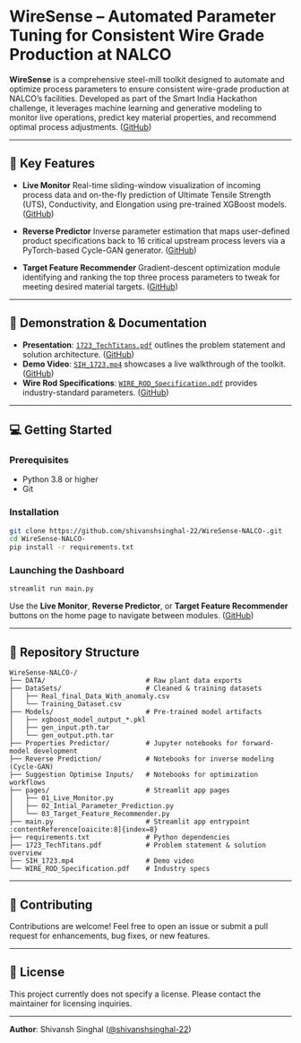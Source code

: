 # WireSense – Automated Parameter Tuning for Consistent Wire Grade Production at NALCO

**WireSense** is a comprehensive steel-mill toolkit designed to automate and optimize process parameters to ensure consistent wire-grade production at NALCO’s facilities. Developed as part of the Smart India Hackathon challenge, it leverages machine learning and generative modeling to monitor live operations, predict key material properties, and recommend optimal process adjustments. ([GitHub][1])

---

## 🚀 Key Features

* **Live Monitor**
  Real-time sliding-window visualization of incoming process data and on-the-fly prediction of Ultimate Tensile Strength (UTS), Conductivity, and Elongation using pre-trained XGBoost models. ([GitHub][2])

* **Reverse Predictor**
  Inverse parameter estimation that maps user-defined product specifications back to 16 critical upstream process levers via a PyTorch-based Cycle-GAN generator. ([GitHub][3])

* **Target Feature Recommender**
  Gradient-descent optimization module identifying and ranking the top three process parameters to tweak for meeting desired material targets. ([GitHub][4])

---

## 🎥 Demonstration & Documentation

* **Presentation**: [`1723_TechTitans.pdf`](1723_TechTitans.pdf) outlines the problem statement and solution architecture. ([GitHub][1])
* **Demo Video**: [`SIH_1723.mp4`](SIH_1723.mp4) showcases a live walkthrough of the toolkit. ([GitHub][1])
* **Wire Rod Specifications**: [`WIRE_ROD_Specification.pdf`](WIRE_ROD_Specification.pdf) provides industry-standard parameters. ([GitHub][1])

---

## 💻 Getting Started

### Prerequisites

* Python 3.8 or higher
* Git

### Installation

```bash
git clone https://github.com/shivanshsinghal-22/WireSense-NALCO-.git
cd WireSense-NALCO-
pip install -r requirements.txt
```

### Launching the Dashboard

```bash
streamlit run main.py
```

Use the **Live Monitor**, **Reverse Predictor**, or **Target Feature Recommender** buttons on the home page to navigate between modules. ([GitHub][5])

---

## 📂 Repository Structure

```
WireSense-NALCO-/
├── DATA/                         # Raw plant data exports
├── DataSets/                     # Cleaned & training datasets
│   ├── Real_final_Data_With_anomaly.csv
│   └── Training_Dataset.csv
├── Models/                       # Pre-trained model artifacts
│   ├── xgboost_model_output_*.pkl
│   ├── gen_input.pth.tar
│   └── gen_output.pth.tar
├── Properties Predictor/         # Jupyter notebooks for forward-model development
├── Reverse Prediction/           # Notebooks for inverse modeling (Cycle-GAN)
├── Suggestion Optimise Inputs/   # Notebooks for optimization workflows
├── pages/                        # Streamlit app pages
│   ├── 01_Live_Monitor.py
│   ├── 02_Intial_Parameter_Prediction.py
│   └── 03_Target_Feature_Recommender.py
├── main.py                       # Streamlit app entrypoint :contentReference[oaicite:8]{index=8}
├── requirements.txt              # Python dependencies
├── 1723_TechTitans.pdf           # Problem statement & solution overview
├── SIH_1723.mp4                  # Demo video
└── WIRE_ROD_Specification.pdf    # Industry specs
```

---

## 🤝 Contributing

Contributions are welcome! Feel free to open an issue or submit a pull request for enhancements, bug fixes, or new features.

---

## 📄 License

This project currently does not specify a license. Please contact the maintainer for licensing inquiries.

---

**Author**: Shivansh Singhal ([@shivanshsinghal-22](https://github.com/shivanshsinghal-22))

[1]: https://github.com/shivanshsinghal-22/WireSense-NALCO-/tree/main "GitHub - shivanshsinghal-22/WireSense-NALCO-: Automated parameter tuning for consistent wire grade production at NALCO"
[2]: https://raw.githubusercontent.com/shivanshsinghal-22/WireSense-NALCO-/main/pages/01_Live_Monitor.py "raw.githubusercontent.com"
[3]: https://raw.githubusercontent.com/shivanshsinghal-22/WireSense-NALCO-/main/pages/02_Intial_Parameter_Prediction.py "raw.githubusercontent.com"
[4]: https://raw.githubusercontent.com/shivanshsinghal-22/WireSense-NALCO-/main/pages/03_Target_Feature_Recommender.py "raw.githubusercontent.com"
[5]: https://raw.githubusercontent.com/shivanshsinghal-22/WireSense-NALCO-/main/main.py "raw.githubusercontent.com"
